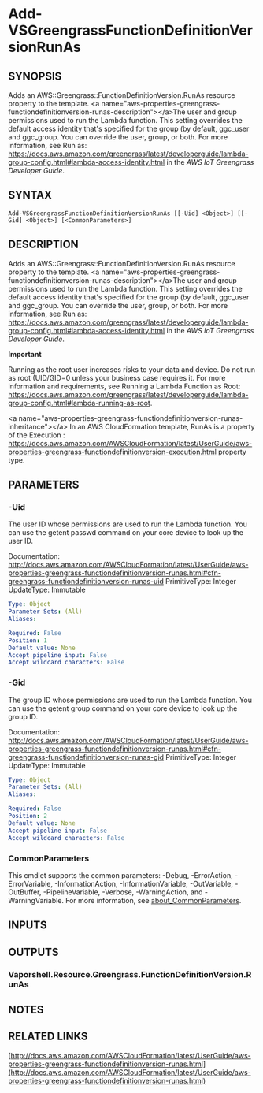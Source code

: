 # Add-VSGreengrassFunctionDefinitionVersionRunAs

## SYNOPSIS
Adds an AWS::Greengrass::FunctionDefinitionVersion.RunAs resource property to the template.
\<a name="aws-properties-greengrass-functiondefinitionversion-runas-description"\>\</a\>The user and group permissions used to run the Lambda function.
This setting overrides the default access identity that's specified for the group (by default, ggc_user and ggc_group.
You can override the user, group, or both.
For more information, see Run as: https://docs.aws.amazon.com/greengrass/latest/developerguide/lambda-group-config.html#lambda-access-identity.html in the *AWS IoT Greengrass Developer Guide*.

## SYNTAX

```
Add-VSGreengrassFunctionDefinitionVersionRunAs [[-Uid] <Object>] [[-Gid] <Object>] [<CommonParameters>]
```

## DESCRIPTION
Adds an AWS::Greengrass::FunctionDefinitionVersion.RunAs resource property to the template.
\<a name="aws-properties-greengrass-functiondefinitionversion-runas-description"\>\</a\>The user and group permissions used to run the Lambda function.
This setting overrides the default access identity that's specified for the group (by default, ggc_user and ggc_group.
You can override the user, group, or both.
For more information, see Run as: https://docs.aws.amazon.com/greengrass/latest/developerguide/lambda-group-config.html#lambda-access-identity.html in the *AWS IoT Greengrass Developer Guide*.

**Important**

Running as the root user increases risks to your data and device.
Do not run as root (UID/GID=0 unless your business case requires it.
For more information and requirements, see Running a Lambda Function as Root: https://docs.aws.amazon.com/greengrass/latest/developerguide/lambda-group-config.html#lambda-running-as-root.

\<a name="aws-properties-greengrass-functiondefinitionversion-runas-inheritance"\>\</a\> In an AWS CloudFormation template, RunAs is a property of the  Execution : https://docs.aws.amazon.com/AWSCloudFormation/latest/UserGuide/aws-properties-greengrass-functiondefinitionversion-execution.html property type.

## PARAMETERS

### -Uid
The user ID whose permissions are used to run the Lambda function.
You can use the getent passwd command on your core device to look up the user ID.

Documentation: http://docs.aws.amazon.com/AWSCloudFormation/latest/UserGuide/aws-properties-greengrass-functiondefinitionversion-runas.html#cfn-greengrass-functiondefinitionversion-runas-uid
PrimitiveType: Integer
UpdateType: Immutable

```yaml
Type: Object
Parameter Sets: (All)
Aliases:

Required: False
Position: 1
Default value: None
Accept pipeline input: False
Accept wildcard characters: False
```

### -Gid
The group ID whose permissions are used to run the Lambda function.
You can use the getent group command on your core device to look up the group ID.

Documentation: http://docs.aws.amazon.com/AWSCloudFormation/latest/UserGuide/aws-properties-greengrass-functiondefinitionversion-runas.html#cfn-greengrass-functiondefinitionversion-runas-gid
PrimitiveType: Integer
UpdateType: Immutable

```yaml
Type: Object
Parameter Sets: (All)
Aliases:

Required: False
Position: 2
Default value: None
Accept pipeline input: False
Accept wildcard characters: False
```

### CommonParameters
This cmdlet supports the common parameters: -Debug, -ErrorAction, -ErrorVariable, -InformationAction, -InformationVariable, -OutVariable, -OutBuffer, -PipelineVariable, -Verbose, -WarningAction, and -WarningVariable. For more information, see [about_CommonParameters](http://go.microsoft.com/fwlink/?LinkID=113216).

## INPUTS

## OUTPUTS

### Vaporshell.Resource.Greengrass.FunctionDefinitionVersion.RunAs
## NOTES

## RELATED LINKS

[http://docs.aws.amazon.com/AWSCloudFormation/latest/UserGuide/aws-properties-greengrass-functiondefinitionversion-runas.html](http://docs.aws.amazon.com/AWSCloudFormation/latest/UserGuide/aws-properties-greengrass-functiondefinitionversion-runas.html)

